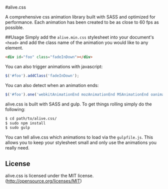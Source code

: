 #alive.css

A comprehensive css animation library built with SASS and optimized for performance. Each animation has been created to be as close to 60 fps as possible.

##Usage
Simply add the `alive.min.css` stylesheet into your document's `<head>` and add the class name of the animation you would like to any element.

```html
<div id="foo" class="fadeInDown"></div>
```


You can also trigger animations with javascript:

```javascript
$('#foo').addClass('fadeInDown');
```

You can also detect when an animation ends:

```javascript
$('#foo').one('webkitAnimationEnd mozAnimationEnd MSAnimationEnd oanimationend animationend', fn());
```

alive.css is built with SASS and gulp. To get things rolling simply do the following:

```sh
$ cd path/to/alive.css/
$ sudo npm install
$ sudo gulp
```

You can tell alive.css which animations to load via the `gulpfile.js`. This allows you to keep your stylesheet small and only use the animations you really need.

## License
alive.css is licensed under the MIT license. (http://opensource.org/licenses/MIT)
